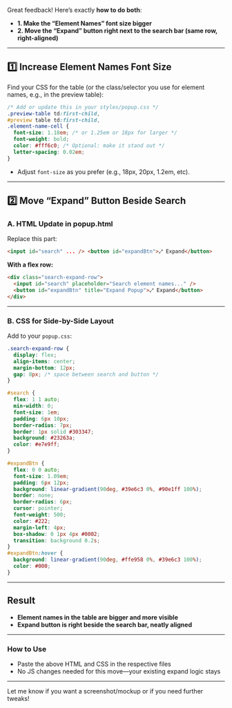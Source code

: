 Great feedback! Here’s exactly **how to do both**:

- **1. Make the “Element Names” font size bigger**
- **2. Move the “Expand” button right next to the search bar (same row, right-aligned)**

---

## 1️⃣ **Increase Element Names Font Size**

Find your CSS for the table (or the class/selector you use for element names, e.g., in the preview table):

```css
/* Add or update this in your styles/popup.css */
.preview-table td:first-child,
#preview table td:first-child,
.element-name-cell {
  font-size: 1.18em; /* or 1.25em or 18px for larger */
  font-weight: bold;
  color: #fff6c0; /* Optional: make it stand out */
  letter-spacing: 0.02em;
}
```

- Adjust `font-size` as you prefer (e.g., 18px, 20px, 1.2em, etc).

---

## 2️⃣ **Move “Expand” Button Beside Search**

### **A. HTML Update in popup.html**

Replace this part:

```html
<input id="search" ... /> <button id="expandBtn">⤢ Expand</button>
```

**With a flex row:**

```html
<div class="search-expand-row">
  <input id="search" placeholder="Search element names..." />
  <button id="expandBtn" title="Expand Popup">⤢ Expand</button>
</div>
```

---

### **B. CSS for Side-by-Side Layout**

Add to your `popup.css`:

```css
.search-expand-row {
  display: flex;
  align-items: center;
  margin-bottom: 12px;
  gap: 8px; /* space between search and button */
}

#search {
  flex: 1 1 auto;
  min-width: 0;
  font-size: 1em;
  padding: 6px 10px;
  border-radius: 7px;
  border: 1px solid #303347;
  background: #23263a;
  color: #e7e9ff;
}

#expandBtn {
  flex: 0 0 auto;
  font-size: 1.09em;
  padding: 6px 12px;
  background: linear-gradient(90deg, #39e6c3 0%, #90e1ff 100%);
  border: none;
  border-radius: 6px;
  cursor: pointer;
  font-weight: 500;
  color: #222;
  margin-left: 4px;
  box-shadow: 0 1px 4px #0002;
  transition: background 0.2s;
}
#expandBtn:hover {
  background: linear-gradient(90deg, #ffe958 0%, #39e6c3 100%);
  color: #000;
}
```

---

## **Result**

- **Element names in the table are bigger and more visible**
- **Expand button is right beside the search bar, neatly aligned**

---

### **How to Use**

- Paste the above HTML and CSS in the respective files
- No JS changes needed for this move—your existing expand logic stays

---

Let me know if you want a screenshot/mockup or if you need further tweaks!
